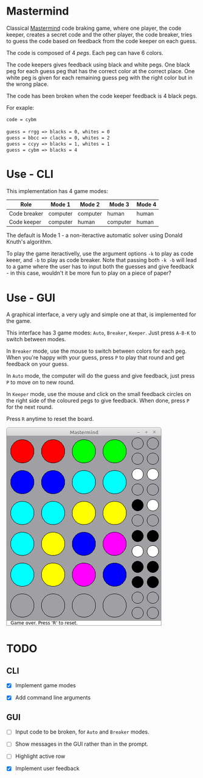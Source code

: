 # Mastermind

Classical
[Mastermind](https://en.wikipedia.org/wiki/Mastermind_(board_game))
code braking game, where one player, the code keeper, creates a secret
code and the other player, the code breaker, tries to guess the code
based on feedback from the code keeper on each guess.

The code is composed of 4 *pegs*. Each peg can have 6 colors.

The code keepers gives feedback using black and white pegs. One black
peg for each guess peg that has the correct color at the correct place.
One white peg is given for each remaining guess peg with the right color
but in the wrong place.

The code has been broken when the code keeper feedback is 4 black pegs.

For exaple:

    code = cybm

    guess = rrgg => blacks = 0, whites = 0
    guess = bbcc => clacks = 0, whites = 2
    guess = ccyy => blacks = 1, whites = 1
    guess = cybm => blacks = 4

# Use - CLI

This implementation has 4 game modes:

| Role         | Mode 1   | Mode 2   | Mode 3   | Mode 4 |
|--------------|----------|----------|----------|--------|
| Code breaker | computer | computer | human    | human  |
| Code keeper  | computer | human    | computer | human  |

The default is Mode 1 - a non-iteractive automatic solver
using Donald Knuth's algorithm.

To play the game iteractivelly, use the argument options `-k` to
play as code keeer, and `-b` to play as code breaker. Note that
passing both `-k -b` will lead to a game where the user has to
input both the guesses and give feedback - in this case, wouldn't it
be more fun to play on a piece of paper?

# Use - GUI

A graphical interface, a very ugly and simple one at that, is
implemented for the game. 

This interface has 3 game modes: `Auto`, `Breaker`, `Keeper`. Just
press `A-B-K` to switch between modes.

In `Breaker` mode, use the mouse to switch between colors for 
each peg. When you're happy with your guess, press `P` to play
that round and get feedback on your guess.

In `Auto` mode, the computer will do the guess and give feedback,
just press `P` to move on to new round.

In `Keeper` mode, use the mouse and click on the small feedback
circles on the right side of the coloured pegs to give feedback. 
When done, press `P` for the next round.

Press `R` anytime to reset the board.

![GUI ](gui.png)

# TODO

## CLI

  - [x] Implement game modes
  - [x] Add command line arguments


## GUI

  - [ ] Input code to be broken, for `Auto` and `Breaker` modes.
  - [ ] Show messages in the GUI rather than in the prompt.
  - [ ] Highlight active row
  - [x] Implement user feedback
  
